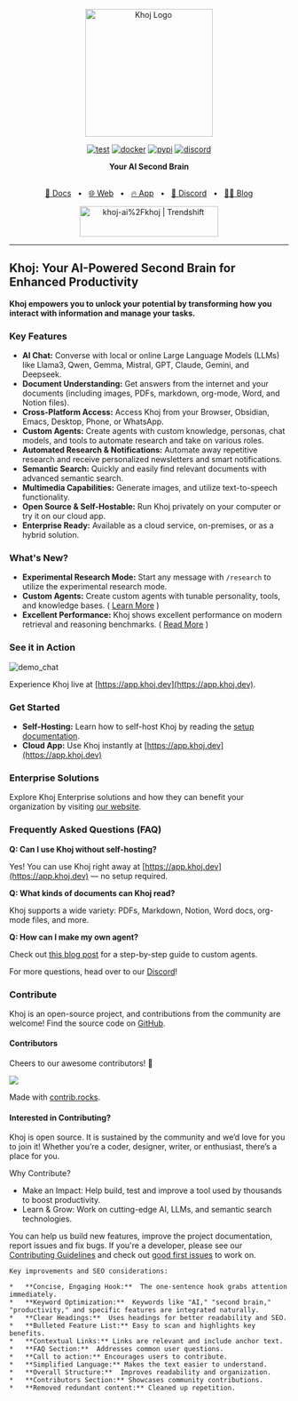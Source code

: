 <p align="center"><img src="https://assets.khoj.dev/khoj-logo-sideways-1200x540.png" width="230" alt="Khoj Logo"></p>

<div align="center">

[![test](https://github.com/khoj-ai/khoj/actions/workflows/test.yml/badge.svg)](https://github.com/khoj-ai/khoj/actions/workflows/test.yml)
[![docker](https://github.com/khoj-ai/khoj/actions/workflows/dockerize.yml/badge.svg)](https://github.com/khoj-ai/khoj/pkgs/container/khoj)
[![pypi](https://github.com/khoj-ai/khoj/actions/workflows/pypi.yml/badge.svg)](https://pypi.org/project/khoj/)
[![discord](https://img.shields.io/discord/1112065956647284756?style=plastic&label=discord)](https://discord.gg/BDgyabRM6e)

</div>

<div align="center">
<b>Your AI Second Brain</b>
</div>

<br />

<div align="center">

[📑 Docs](https://docs.khoj.dev)
<span>&nbsp;&nbsp;•&nbsp;&nbsp;</span>
[🌐 Web](https://khoj.dev)
<span>&nbsp;&nbsp;•&nbsp;&nbsp;</span>
[🔥 App](https://app.khoj.dev)
<span>&nbsp;&nbsp;•&nbsp;&nbsp;</span>
[💬 Discord](https://discord.gg/BDgyabRM6e)
<span>&nbsp;&nbsp;•&nbsp;&nbsp;</span>
[✍🏽 Blog](https://blog.khoj.dev)

<a href="https://trendshift.io/repositories/10318" target="_blank"><img src="https://trendshift.io/api/badge/repositories/10318" alt="khoj-ai%2Fkhoj | Trendshift" style="width: 250px; height: 55px;" width="250" height="55"/></a>

</div>

---

## Khoj: Your AI-Powered Second Brain for Enhanced Productivity

**Khoj empowers you to unlock your potential by transforming how you interact with information and manage your tasks.**

### Key Features

*   **AI Chat:** Converse with local or online Large Language Models (LLMs) like Llama3, Qwen, Gemma, Mistral, GPT, Claude, Gemini, and Deepseek.
*   **Document Understanding:** Get answers from the internet and your documents (including images, PDFs, markdown, org-mode, Word, and Notion files).
*   **Cross-Platform Access:** Access Khoj from your Browser, Obsidian, Emacs, Desktop, Phone, or WhatsApp.
*   **Custom Agents:** Create agents with custom knowledge, personas, chat models, and tools to automate research and take on various roles.
*   **Automated Research & Notifications:** Automate away repetitive research and receive personalized newsletters and smart notifications.
*   **Semantic Search:** Quickly and easily find relevant documents with advanced semantic search.
*   **Multimedia Capabilities:** Generate images, and utilize text-to-speech functionality.
*   **Open Source & Self-Hostable:** Run Khoj privately on your computer or try it on our cloud app.
*   **Enterprise Ready:** Available as a cloud service, on-premises, or as a hybrid solution.

### What's New?

*   **Experimental Research Mode:** Start any message with `/research` to utilize the experimental research mode.
*   **Custom Agents:** Create custom agents with tunable personality, tools, and knowledge bases. ( [Learn More](https://blog.khoj.dev/posts/create-agents-on-khoj/) )
*   **Excellent Performance:**  Khoj shows excellent performance on modern retrieval and reasoning benchmarks. ( [Read More](https://blog.khoj.dev/posts/evaluate-khoj-quality/) )

### See it in Action

![demo_chat](https://github.com/khoj-ai/khoj/blob/master/documentation/assets/img/quadratic_equation_khoj_web.gif?raw=true)

Experience Khoj live at [https://app.khoj.dev](https://app.khoj.dev).

### Get Started

*   **Self-Hosting:** Learn how to self-host Khoj by reading the [setup documentation](https://docs.khoj.dev/get-started/setup).
*   **Cloud App:** Use Khoj instantly at [https://app.khoj.dev](https://app.khoj.dev)

### Enterprise Solutions

Explore Khoj Enterprise solutions and how they can benefit your organization by visiting [our website](https://khoj.dev/teams).

### Frequently Asked Questions (FAQ)

**Q: Can I use Khoj without self-hosting?**

Yes! You can use Khoj right away at [https://app.khoj.dev](https://app.khoj.dev) — no setup required.

**Q: What kinds of documents can Khoj read?**

Khoj supports a wide variety: PDFs, Markdown, Notion, Word docs, org-mode files, and more.

**Q: How can I make my own agent?**

Check out [this blog post](https://blog.khoj.dev/posts/create-agents-on-khoj/) for a step-by-step guide to custom agents.

For more questions, head over to our [Discord](https://discord.gg/BDgyabRM6e)!

### Contribute

Khoj is an open-source project, and contributions from the community are welcome!  Find the source code on [GitHub](https://github.com/khoj-ai/khoj).

#### Contributors
Cheers to our awesome contributors! 🎉

<a href="https://github.com/khoj-ai/khoj/graphs/contributors">
  <img src="https://contrib.rocks/image?repo=khoj-ai/khoj" />
</a>

Made with [contrib.rocks](https://contrib.rocks).

#### Interested in Contributing?

Khoj is open source. It is sustained by the community and we’d love for you to join it! Whether you’re a coder, designer, writer, or enthusiast, there’s a place for you.

Why Contribute?

*   Make an Impact: Help build, test and improve a tool used by thousands to boost productivity.
*   Learn & Grow: Work on cutting-edge AI, LLMs, and semantic search technologies.

You can help us build new features, improve the project documentation, report issues and fix bugs. If you're a developer, please see our [Contributing Guidelines](https://docs.khoj.dev/contributing/development) and check out [good first issues](https://github.com/khoj-ai/khoj/contribute) to work on.
```
Key improvements and SEO considerations:

*   **Concise, Engaging Hook:**  The one-sentence hook grabs attention immediately.
*   **Keyword Optimization:**  Keywords like "AI," "second brain," "productivity," and specific features are integrated naturally.
*   **Clear Headings:**  Uses headings for better readability and SEO.
*   **Bulleted Feature List:** Easy to scan and highlights key benefits.
*   **Contextual Links:** Links are relevant and include anchor text.
*   **FAQ Section:**  Addresses common user questions.
*   **Call to action:** Encourages users to contribute.
*   **Simplified Language:** Makes the text easier to understand.
*   **Overall Structure:**  Improves readability and organization.
*   **Contributors Section:** Showcases community contributions.
*   **Removed redundant content:** Cleaned up repetition.
